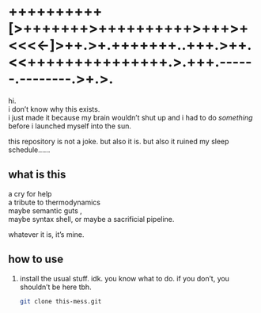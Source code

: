 # ++++++++++[>+++++++>++++++++++>+++>+<<<<-]>++.>+.+++++++..+++.>++.<<+++++++++++++++.>.+++.------.--------.>+.>.


hi.  
i don’t know why this exists.  
i just made it because my brain wouldn’t shut up and i had to do *something* before i launched myself into the sun.  

this repository is not a joke. but also it is. but also it ruined my sleep schedule......


## what is this

a cry for help  
a tribute to thermodynamics  
maybe semantic guts ,   
maybe syntax shell, or 
maybe a sacrificial pipeline.

whatever it is, it’s mine.

## how to use

1. install the usual stuff. idk. you know what to do. if you don’t, you shouldn’t be here tbh.
   ```bash
   git clone this-mess.git
